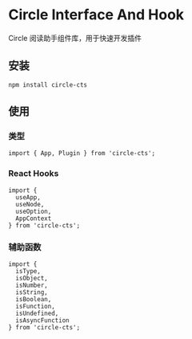 # Circle Interface And Hook

Circle 阅读助手组件库，用于快速开发插件

## 安装

```
npm install circle-cts
```

## 使用

### 类型

```
import { App, Plugin } from 'circle-cts';
```

### React Hooks

```
import {
  useApp,
  useNode,
  useOption,
  AppContext
} from 'circle-cts';
```

### 辅助函数

```
import {
  isType,
  isObject,
  isNumber,
  isString,
  isBoolean,
  isFunction,
  isUndefined,
  isAsyncFunction
} from 'circle-cts';
```

